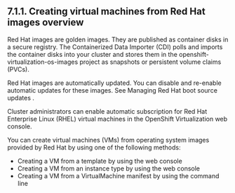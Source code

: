 ## 7.1.1. Creating virtual machines from Red Hat images overview

Red Hat images are golden images. They are published as container disks in a secure registry. The Containerized Data Importer (CDI) polls and imports the container disks into your cluster and stores them in the openshift-virtualization-os-images project as snapshots or persistent volume claims (PVCs).

Red Hat images are automatically updated. You can disable and re-enable automatic updates for these images. See Managing Red Hat boot source updates .

Cluster administrators can enable automatic subscription for Red Hat Enterprise Linux (RHEL) virtual machines in the OpenShift Virtualization web console.

You can create virtual machines (VMs) from operating system images provided by Red Hat by using one of the following methods:

- Creating a VM from a template by using the web console
- Creating a VM from an instance type by using the web console
- Creating a VM from a VirtualMachine manifest by using the command line

<!-- image -->

